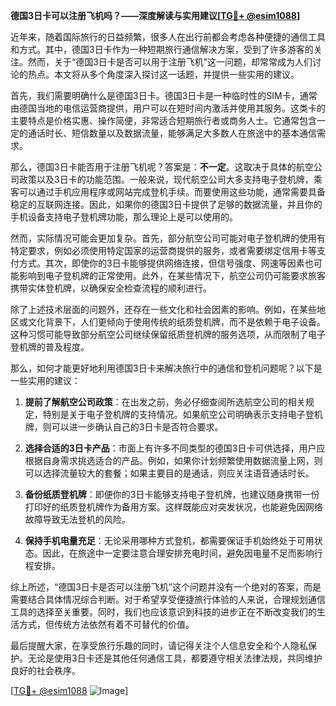 **德国3日卡可以注册飞机吗？——深度解读与实用建议[[TG💪+ @esim1088](https://t.me/s/esim1088)]**

近年来，随着国际旅行的日益频繁，很多人在出行前都会考虑各种便捷的通信工具和方式。其中，德国3日卡作为一种短期旅行通信解决方案，受到了许多游客的关注。然而，关于“德国3日卡是否可以用于注册飞机”这一问题，却常常成为人们讨论的热点。本文将从多个角度深入探讨这一话题，并提供一些实用的建议。

首先，我们需要明确什么是德国3日卡。德国3日卡是一种临时性的SIM卡，通常由德国当地的电信运营商提供，用户可以在短时间内激活并使用其服务。这类卡的主要特点是价格实惠、操作简便，非常适合短期旅行者或商务人士。它通常包含一定的通话时长、短信数量以及数据流量，能够满足大多数人在旅途中的基本通信需求。

那么，德国3日卡能否用于注册飞机呢？答案是：**不一定**。这取决于具体的航空公司政策以及3日卡的功能范围。一般来说，现代航空公司大多支持电子登机牌，乘客可以通过手机应用程序或网站完成登机手续。而要使用这些功能，通常需要具备稳定的互联网连接。因此，如果你的德国3日卡提供了足够的数据流量，并且你的手机设备支持电子登机牌功能，那么理论上是可以使用的。

然而，实际情况可能会更加复杂。首先，部分航空公司可能对电子登机牌的使用有特定要求，例如必须使用特定国家的运营商提供的服务，或者需要绑定信用卡等支付方式。其次，即使你的3日卡能够提供网络连接，但信号强度、网速等因素也可能影响到电子登机牌的正常使用。此外，在某些情况下，航空公司仍可能要求旅客携带实体登机牌，以确保安全检查流程的顺利进行。

除了上述技术层面的问题外，还存在一些文化和社会因素的影响。例如，在某些地区或文化背景下，人们更倾向于使用传统的纸质登机牌，而不是依赖于电子设备。这种习惯可能导致部分航空公司继续保留纸质登机牌的服务选项，从而限制了电子登机牌的普及程度。

那么，如何才能更好地利用德国3日卡来解决旅行中的通信和登机问题呢？以下是一些实用的建议：

1. **提前了解航空公司政策**：在出发之前，务必仔细查阅所选航空公司的相关规定，特别是关于电子登机牌的支持情况。如果航空公司明确表示支持电子登机牌，则可以进一步确认自己的3日卡是否符合要求。

2. **选择合适的3日卡产品**：市面上有许多不同类型的德国3日卡可供选择，用户应根据自身需求挑选适合的产品。例如，如果你计划频繁使用数据流量上网，则可以选择流量较大的套餐；如果主要目的是通话，则应关注语音通话时长。

3. **备份纸质登机牌**：即便你的3日卡能够支持电子登机牌，也建议随身携带一份打印好的纸质登机牌作为备用方案。这样既能应对突发状况，也能避免因网络故障导致无法登机的风险。

4. **保持手机电量充足**：无论采用哪种方式登机，都需要保证手机始终处于可用状态。因此，在旅途中一定要注意合理安排充电时间，避免因电量不足而影响行程安排。

综上所述，“德国3日卡是否可以注册飞机”这个问题并没有一个绝对的答案，而是需要结合具体情况综合判断。对于希望享受便捷旅行体验的人来说，合理规划通信工具的选择至关重要。同时，我们也应该意识到科技的进步正在不断改变我们的生活方式，但传统方法依然有着不可替代的价值。

最后提醒大家，在享受旅行乐趣的同时，请记得关注个人信息安全和个人隐私保护。无论是使用3日卡还是其他任何通信工具，都要遵守相关法律法规，共同维护良好的社会秩序。

[[TG💪+ @esim1088](https://t.me/s/esim1088) ![Image](https://i.postimg.cc/4NQfJmqS/Snipaste-2025-05-13-00-14-12.png)]